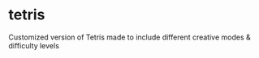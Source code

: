 # tetris
Customized version of Tetris made to include different creative modes &amp; difficulty levels
